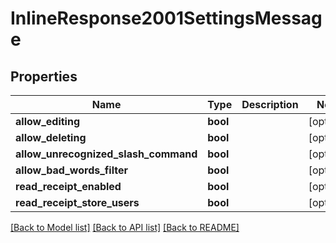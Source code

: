 # InlineResponse2001SettingsMessage

## Properties
Name | Type | Description | Notes
------------ | ------------- | ------------- | -------------
**allow_editing** | **bool** |  | [optional] 
**allow_deleting** | **bool** |  | [optional] 
**allow_unrecognized_slash_command** | **bool** |  | [optional] 
**allow_bad_words_filter** | **bool** |  | [optional] 
**read_receipt_enabled** | **bool** |  | [optional] 
**read_receipt_store_users** | **bool** |  | [optional] 

[[Back to Model list]](../../README.md#documentation-for-models) [[Back to API list]](../../README.md#documentation-for-api-endpoints) [[Back to README]](../../README.md)

